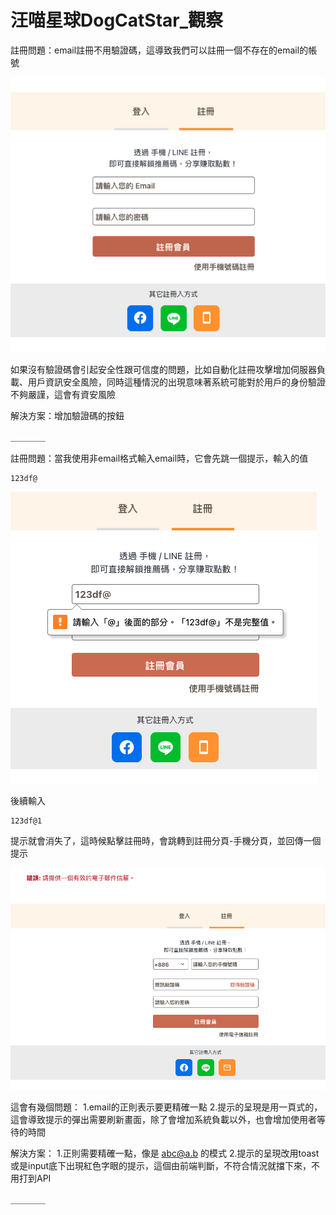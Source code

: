# 汪喵星球DogCatStar_觀察

註冊問題：email註冊不用驗證碼，這導致我們可以註冊一個不存在的email的帳號

![](media/Xnip2024-01-01_20-17-49.jpg)

如果沒有驗證碼會引起安全性跟可信度的問題，比如自動化註冊攻擊增加伺服器負載、用戶資訊安全風險，同時這種情況的出現意味著系統可能對於用戶的身份驗證不夠嚴謹，這會有資安風險

解決方案：增加驗證碼的按鈕

＿＿＿＿


註冊問題：當我使用非email格式輸入email時，它會先跳一個提示，輸入的值

```
123df@

```

![](media/Xnip2024-01-01_20-40-46.jpg)

後續輸入

```
123df@1

```

提示就會消失了，這時候點擊註冊時，會跳轉到註冊分頁-手機分頁，並回傳一個提示

![](media/Xnip2024-01-01_20-39-12.jpg)

這會有幾個問題：
1.email的正則表示要更精確一點
2.提示的呈現是用一頁式的，這會導致提示的彈出需要刷新畫面，除了會增加系統負載以外，也會增加使用者等待的時間

解決方案：
1.正則需要精確一點，像是 abc@a.b 的模式
2.提示的呈現改用toast或是input底下出現紅色字眼的提示，這個由前端判斷，不符合情況就擋下來，不用打到API


＿＿＿＿


